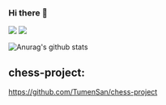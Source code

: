 ### Hi there 👋

![](https://github.com/evgeny-net-x/github-stats/blob/master/generated/overview.svg)
![](https://github.com/evgeny-net-x/github-stats/blob/master/generated/languages.svg)

<img align="center" src="https://github-readme-stats.vercel.app/api?username=evigore&include_all_commits=true&hide=issues,contribs,stars&hide_title=true&show_icons=true&include_all_commits=true&theme=buefy" alt="Anurag's github stats" />

## chess-project:
https://github.com/TumenSan/chess-project
